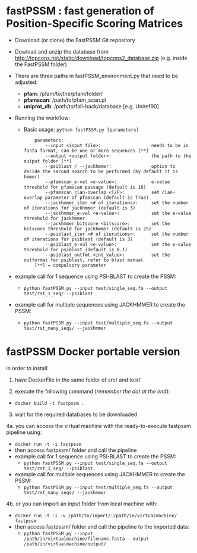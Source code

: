 # fastPSSM : fast generation of Position-Specific Scoring Matrices

- Download (or clone) the FastPSSM Git repository
- Dowload and unzip the database from http://topcons.net/static/download/topcons2_database.zip (e.g. inside the FastPSSM folder) 
- There are three paths in fastPSSM_environment.py that need to be adjusted:
  - **pfam**: /pfam/to/the/pfam/folder/
  - **pfamscan**: /path/to/pfam_scan.pl
  - **uniprot_db**: /path/to/fall-back/database [e.g. Uniref90]

- Running the workflow:
  - Basic usage: `python fastPSSM.py [parameters]`

            parameters:
                --input <input file>:                   needs to be in fasta format, can be one or more sequences [**]
                --output <output folder>:               the path to the output folder [**]
                --psiblast / --jackhmmer:               option to decide the second search to be performed (by default it is hmmer)
                --pfamscan_e-val <e-value>:             e-value threshold for pfamscan passage (default is 10)
                --pfamscan_clan-overlap <T/F>:          set clan-overlap parameter of pfamscan (default is True)
                --jackhmmer_iter <# of iterations>:     set the number of iterations for jackhmmer (default is 3)
                --jackhmmer_e-val <e-value>:            set the e-value threshold for jackhmmer
                --jackhmmer_bitscore <bitscore>:        set the bitscore threshold for jackhmmer (default is 25)
                --psiblast_iter <# of iterations>:      set the number of iterations for psiblast (default is 3)
                --psiblast_e-val <e-value>:             set the e-value threshold for psiblast (default is 0.1)
                --psiblast_outfmt <int_value>:          set the outformat for psiblast, refer to blast manual
            [**] = compulsory parameter

- example call for 1 sequence using PSI-BLAST to create the PSSM:
  - `python fastPSSM.py --input test/single_seq.fa --output test/rst_1_seq/ --psiblast`

- example call for multiple sequences using JACKHMMER to create the PSSM:
  - `python fastPSSM.py --input test/multiple_seq.fa --output test/rst_many_seqs/ --jackhmmer`

# fastPSSM Docker portable version 

in order to install: 

1. have DockerFile in the same folder of src/ and test/

2. execute the following command (*remember the dot at the end*): 
  - `docker build -t fastpssm .`

3. wait for the required databases to be downloaded

4a. you can access the virtual machine with the ready-to-execute fastpssm pipeline using: 
  - `docker run -t -i fastpssm`
  - then access fastpssm/ folder and call the pipeline 
  - example call for 1 sequence using PSI-BLAST to create the PSSM:
    - `python fastPSSM.py --input test/single_seq.fa --output test/rst_1_seq/ --psiblast`
  - example call for multiple sequences using JACKHMMER to create the PSSM:
    - `python fastPSSM.py --input test/multiple_seq.fa --output test/rst_many_seqs/ --jackhmmer`

4b. or you can import an input folder from local machine with: 
  - `docker run -t -i -v /path/to/import/:/path/in/virtualmachine/ fastpssm`
  - then access fastpssm/ folder and call the pipeline to the imported data: 
    - `python fastPSSM.py --input /path/in/virtualmachine/filename.fasta --output /path/in/virtualmachine/output/`
